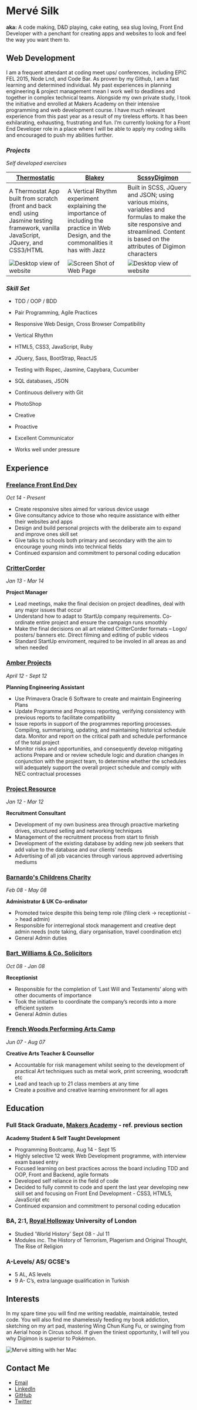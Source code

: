 # Mervé Silk

__aka:__ A code making, D&D playing, cake eating, sea slug loving, Front End Developer with a penchant for creating apps and websites to look and feel the way you want them to.


## Web Development

I am a frequent attendant at coding meet ups/ conferences, including EPIC FEL 2015, Node Lnd, and Code Bar. As proven by my Github, I am a fast learning and determined individual. My past experiences in planning engineering & project management mean I work well to deadlines and together in complex technical teams. Alongside my own private study, I took the initiative and enrolled at Makers Academy on their intensive programming and web development course. I have much relevant experience from this past year as a result of my tireless efforts. It has been exhilarating, exhausting, frustrating and fun.  I’m currently looking for a Front End Developer role in a place where I will be able to apply my coding skills and encouraged to push my abilities further.

### *Projects*
*Self developed exercises*


|[Thermostatic](https://github.com/Mervodactyl/thermostat_front_and_back)|[Blakey](https://github.com/Mervodactyl/blakey)| [ScssyDigimon](https://github.com/Mervodactyl/scssyDigimon)|
|--- |--- |--- |
| A Thermostat App built from scratch (front and back end) using Jasmine testing framework, vanilla JavaScript, JQuery, and CSS3/HTML | A Vertical Rhythm experiment explaining the importance of including the practice in Web Design, and  the commonalities it has with Jazz | Built in SCSS, JQuery and JSON; using various mixins, variables and formulas to make the site responsive and streamlined. Content is based on the attributes of Digimon characters |
|![Desktop view of website]( images/thermoThumbnail.png "Desktop view of Thermostatic web page") |![Screen Shot of Web Page](images/rhythmThumbnail.png "Page View of Blakey repo Website") |![Desktop view of website](images/digiThumbnail.png "Desktop view of sassy Digimon web page")|

### *Skill Set*
* TDD / OOP / BDD
* Pair Programming, Agile Practices
* Responsive Web Design, Cross Browser Compatibility
* Vertical Rhythm
* HTML5, CSS3, JavaScript, Ruby
* JQuery, Sass, BootStrap, ReactJS
* Testing with Rspec, Jasmine, Capybara, Cucumber
* SQL databases, JSON
* Continuous delivery with Git
* PhotoShop


* Creative
* Proactive
* Excellent Communicator
* Works well under pressure

## Experience

### [Freelance Front End Dev](https://github.com/Mervodactyl?tab=repositories)

_Oct 14 - Present_

* Create responsive sites aimed for various device usage
* Give consultancy advice to those who require assistance with either their websites and apps
* Design and build personal projects with the deliberate aim to expand and improve ones skill set
* Give talks to schools both primary and secondary with the aim to encourage young minds into technical fields
* Continued expansion and commitment to personal coding education

### [CritterCorder](https://www.behance.net/gallery/11111993/CritterCorder-Branding)

_Jan 13 - Mar 14_

**Project Manager**

* Lead meetings, make the final decision on project deadlines, deal with any major issues that occur
* Understand how to adapt to StartUp company requirements. Co- ordinate entire project and ensure the campaign runs smoothly
* Make the final decisions on all art related CritterCorder formats – Logo/ posters/ banners etc. Direct filming and editing of public videos
* Standard StartUp enviroment, required to be involed in all areas as and when needed

### [Amber Projects](http://www.amberprojects.co.uk/)

_April 12 - Sept 12_

**Planning Engineering Assistant**

* Use Primavera Oracle 6 Software to create and maintain Engineering Plans
* Update Programme and Progress reporting, verifying consistency with previous reports to facilitate compatibility
* Issue reports in support of the programmes reporting processes. Compiling, summarising, updating, and maintaining historical schedule data. Monitor and report on the critical path and schedule performance of the total project
* Monitor risks and opportunities, and consequently develop mitigating actions Prepare and or review schedule logic and duration changes in conjunction with the project team, to determine whether the schedules will adequately support the overall project schedule and comply with NEC contractual processes

### [Project Resource](http://www.project-resource.co.uk/)

_Jan 12 - Mar 12_

**Recruitment Consultant**

* Development of my own business area through proactive marketing drives, structured selling and networking techniques
* Management of the recruitment process from start to finish
* Development of the existing database by adding new job seekers that add value to the database and our clients’ needs
* Advertising of all job vacancies through various approved advertising mediums

### [Barnardo's Childrens Charity](http://www.barnardos.org.uk/)

_Feb 08 - May 08_

**Administrator & UK Co-ordinator**

* Promoted twice despite this being temp role (filing clerk -> receptionist -> head admin)
* Responsible for interregional stock management and creative dept admin needs (note taking, diary organisation, travel coordination etc)
* General Admin duties

### [Bart_Williams & Co. Solicitors](http://www.bwcsolicitors.co.uk/)

_Oct 08 - Jan 08_

**Receptionist**

* Responsible for the completion of ‘Last Will and Testaments’ along with other documents of importance
* Took the initiative to coordinate the company’s records into a more efficient system
* General Admin duties

### [French Woods Performing Arts Camp](http://frenchwoods.com/)

_Jun 07 - Aug 07_

**Creative Arts Teacher & Counsellor**

* Accountable for risk management whilst seeing to the development of practical Art techniques such as metal work, print screening, woodcraft etc
* Lead and teach up to 21 class members at any time
* Create a positive and creative learning environment for all ages

## Education
### Full Stack Graduate, [Makers Academy](http://www.makersacademy.com/) - ref. previous section

**Academy Student & Self Taught Development**

* Programming Bootcamp, Aug 14 - Sept 15
* Highly selective 12 week Web Development programme, with interview exam based entry
* Focused learning on best practices across the board including TDD and OOP, Front and Backend, agile formats
* Developed self reliance in the field of code
* Decided to fully commit to code and spent the last year developing new skill set and focusing on Front End Development - CSS3, HTML5, JavaScript etc
* Continued expansion and commitment to personal coding education

### BA, 2:1, [Royal Holloway](https://www.royalholloway.ac.uk/home.aspx) University of London

* Studied 'World History' Sept 08 - Jul 11
* Modules inc. The History of Terrorism, Plagerism and Original Thought, The Rise of Religion

### A-Levels/ AS/ GCSE's
* 5 AL, AS levels
* 9 A- C’s, extra language qualification in Turkish

## Interests
In my spare time you will find me writing readable, maintainable, tested code. You will also find me shamelessly feeding my book addiction, sketching on my art pad, mastering Wing Chun Kung Fu, or swinging from an Aerial hoop in Circus school. If given the tiniest opportunity, I will tell you why Digimon is superior to Pokémon.

![Mervé sitting with her Mac](images/mac_and_me_v1.jpg "An average night")

## Contact Me
* [Email](merve.silk@gmail.com)
* [LinkedIn](https://www.linkedin.com/in/mervesilk)
* [GitHub](https://github.com/mervodactyl)
* [Twitter](http://twitter.com/mervodactyl)
